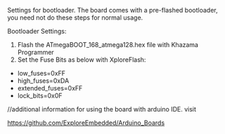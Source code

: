 Settings for bootloader.
The board comes with a pre-flashed bootloader, you need not do these steps for normal usage.

Bootloader Settings:

1. Flash the ATmegaBOOT_168_atmega128.hex file with Khazama Programmer
2. Set the Fuse Bits as below with XploreFlash:
* low_fuses=0xFF
* high_fuses=0xDA
* extended_fuses=0xFF
* lock_bits=0x0F



//additional information for using the board with arduino IDE.
visit

https://github.com/ExploreEmbedded/Arduino_Boards

